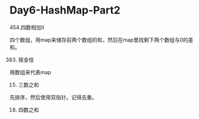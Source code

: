 # Day6-HashMap-Part2

454.四数相加II 

四个数组，用map来储存前两个数组的和，然后在map里找剩下两个数组与0的差和。

383. 赎金信

用数组来代表map

15. 三数之和 

先排序，然后使用双指针。记得去重。

18. 四数之和 
